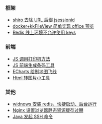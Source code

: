 ### <span id="t0">框架</span>

- <a href="https://www.yuque.com/shiva/bvds0d/uk9d90" target="_blank">shiro 去除 URL 后缀 jsessionid</a>
- <a href="https://www.yuque.com/shiva/bvds0d/ugsxnsftg97ent58" target="_blank">docker+kkFileView 简单实现 office 预览</a>
- <a href="https://www.yuque.com/shiva/bvds0d/ck6mclacwn0uvkgg" target="_blank">Redis 线上环境不允许使用 keys</a>

### <span id="t0">前端</span>

- <a href="https://www.yuque.com/shiva/bvds0d/gz9ugq" target="_blank">JS 调用打印机方法</a>
- <a href="https://www.yuque.com/shiva/bvds0d/szsdl5" target="_blank">JS 前端生成条码工具</a>
- <a href="https://www.yuque.com/shiva/bvds0d/mnpxt2" target="_blank">ECharts 绘制地图飞线</a>
- <a href="https://www.yuque.com/shiva/bvds0d/hludpw6nog7v0k40" target="_blank">Html 转图片小工具</a>

### <span id="t0">其他</span>

- <a href="https://www.yuque.com/shiva/bvds0d/iu1sdd" target="_blank">widnows 安装 redis，快捷启动、后台运行</a>
- <a href="https://www.yuque.com/shiva/bvds0d/lqiu7i" target="_blank">Nginx 设置浏览器静态资源缓存过期</a>
- <a href="https://www.yuque.com/shiva/bvds0d/vr922us8erqac5zt" target="_blank">Java 发起 SSH 命令</a>
